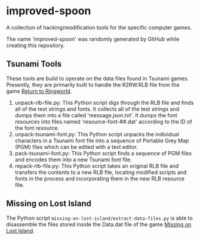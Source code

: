# improved-spoon
A collection of hacking/modification tools for the specific computer games.

The name 'improved-spoon' was randomly generated by GitHub while creating this repository.

## Tsunami Tools
These tools are build to operate on the data files found in Tsunami games. Presently, they are primarily built to handle the R2RW.RLB file from the game [Return to Ringworld](http://www.mobygames.com/game/dos/return-to-ringworld).

1. unpack-rlb-file.py: This Python script digs through the RLB file and finds all of the text strings and fonts. It collects all of the test strings and dumps them into a file called 'message.json.txt'. It dumps the font resources into files named 'resource-font-##.dat' according to the ID of the font resource.
2. unpack-tsunami-font.py: This Python script unpacks the individual characters in a Tsunami font file into a sequence of Portable Grey Map (PGM) files which can be edited with a text editor.
3. pack-tsunami-font.py: This Python script finds a sequence of PGM files and encodes them into a new Tsunami font file.
4. repack-rlb-file.py: This Python script takes an original RLB file and transfers the contents to a new RLB file, locating modified scripts and fonts in the process and incorporating them in the new RLB resource file.

## Missing on Lost Island
The Python script `missing-on-lost-island/extract-data-files.py` is able to disassemble the files stored inside the Data.dat file of the game [Missing on Lost Island](http://www.mobygames.com/game/missing-on-lost-island).
